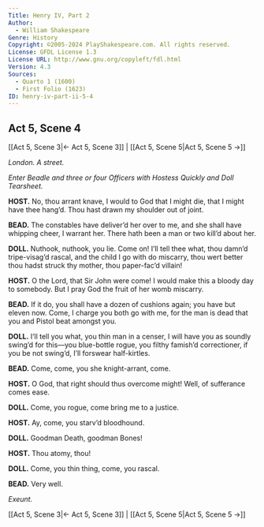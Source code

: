 ```yaml
---
Title: Henry IV, Part 2
Author: 
  - William Shakespeare
Genre: History
Copyright: ©2005-2024 PlayShakespeare.com. All rights reserved.
License: GFDL License 1.3
License URL: http://www.gnu.org/copyleft/fdl.html
Version: 4.3
Sources:
  - Quarto 1 (1600)
  - First Folio (1623)
ID: henry-iv-part-ii-5-4
---
```


## Act 5, Scene 4
[[Act 5, Scene 3|← Act 5, Scene 3]] | [[Act 5, Scene 5|Act 5, Scene 5 →]]

*London. A street.*

*Enter Beadle and three or four Officers with Hostess Quickly and Doll Tearsheet.*

**HOST.**
No, thou arrant knave, I would to God that I might die, that I might have thee hang’d. Thou hast drawn my shoulder out of joint.

**BEAD.**
The constables have deliver’d her over to me, and she shall have whipping cheer, I warrant her. There hath been a man or two kill’d about her.

**DOLL.**
Nuthook, nuthook, you lie. Come on! I’ll tell thee what, thou damn’d tripe-visag’d rascal, and the child I go with do miscarry, thou wert better thou hadst struck thy mother, thou paper-fac’d villain!

**HOST.**
O the Lord, that Sir John were come! I would make this a bloody day to somebody. But I pray God the fruit of her womb miscarry.

**BEAD.**
If it do, you shall have a dozen of cushions again; you have but eleven now. Come, I charge you both go with me, for the man is dead that you and Pistol beat amongst you.

**DOLL.**
I’ll tell you what, you thin man in a censer, I will have you as soundly swing’d for this—you blue-bottle rogue, you filthy famish’d correctioner, if you be not swing’d, I’ll forswear half-kirtles.

**BEAD.**
Come, come, you she knight-arrant, come.

**HOST.**
O God, that right should thus overcome might! Well, of sufferance comes ease.

**DOLL.**
Come, you rogue, come bring me to a justice.

**HOST.**
Ay, come, you starv’d bloodhound.

**DOLL.**
Goodman Death, goodman Bones!

**HOST.**
Thou atomy, thou!

**DOLL.**
Come, you thin thing, come, you rascal.

**BEAD.**
Very well.

*Exeunt.*

[[Act 5, Scene 3|← Act 5, Scene 3]] | [[Act 5, Scene 5|Act 5, Scene 5 →]]